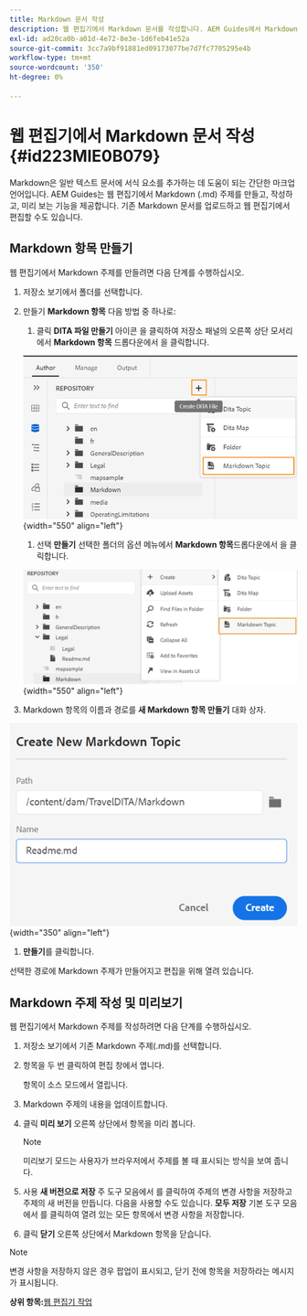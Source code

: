 ```yaml
---
title: Markdown 문서 작성
description: 웹 편집기에서 Markdown 문서를 작성합니다. AEM Guides에서 Markdown 주제를 만들고, 작성하고, 미리 보는 방법에 대해 알아봅니다.
exl-id: ad20ca0b-a01d-4e72-8e3e-1d6feb41e52a
source-git-commit: 3cc7a9bf91881ed09173077be7d7fc7705295e4b
workflow-type: tm+mt
source-wordcount: '350'
ht-degree: 0%

---
```


# 웹 편집기에서 Markdown 문서 작성 {#id223MIE0B079}

Markdown은 일반 텍스트 문서에 서식 요소를 추가하는 데 도움이 되는 간단한 마크업 언어입니다. AEM Guides는 웹 편집기에서 Markdown \(.md\) 주제를 만들고, 작성하고, 미리 보는 기능을 제공합니다. 기존 Markdown 문서를 업로드하고 웹 편집기에서 편집할 수도 있습니다.

## Markdown 항목 만들기

웹 편집기에서 Markdown 주제를 만들려면 다음 단계를 수행하십시오.

1. 저장소 보기에서 폴더를 선택합니다.
1. 만들기 **Markdown 항목** 다음 방법 중 하나로:
   1. 클릭 **DITA 파일 만들기** 아이콘 을 클릭하여 저장소 패널의 오른쪽 상단 모서리에서 **Markdown 항목** 드롭다운에서 을 클릭합니다.

   ![](images/create-markdown-dita-topic.png){width="550" align="left"}

   1. 선택 **만들기** 선택한 폴더의 옵션 메뉴에서 **Markdown 항목**&#x200B;드롭다운에서 을 클릭합니다.

   ![](images/create-markdown-options-menu.png){width="550" align="left"}

1. Markdown 항목의 이름과 경로를 **새 Markdown 항목 만들기** 대화 상자.

![](images/create-markdown-dialog.png){width="350" align="left"}

1. **만들기**&#x200B;를 클릭합니다.

선택한 경로에 Markdown 주제가 만들어지고 편집을 위해 열려 있습니다.

## Markdown 주제 작성 및 미리보기

웹 편집기에서 Markdown 주제를 작성하려면 다음 단계를 수행하십시오.

1. 저장소 보기에서 기존 Markdown 주제\(.md\)를 선택합니다.
1. 항목을 두 번 클릭하여 편집 창에서 엽니다.

   항목이 소스 모드에서 열립니다.

1. Markdown 주제의 내용을 업데이트합니다.
1. 클릭 **미리 보기** 오른쪽 상단에서 항목을 미리 봅니다.

   >[!NOTE]
   >
   > 미리보기 모드는 사용자가 브라우저에서 주제를 볼 때 표시되는 방식을 보여 줍니다.

1. 사용 **새 버전으로 저장** 주 도구 모음에서 를 클릭하여 주제의 변경 사항을 저장하고 주제의 새 버전을 만듭니다. 다음을 사용할 수도 있습니다. **모두 저장** 기본 도구 모음에서 를 클릭하여 열려 있는 모든 항목에서 변경 사항을 저장합니다.

1. 클릭 **닫기** 오른쪽 상단에서 Markdown 항목을 닫습니다.

>[!NOTE]
>
> 변경 사항을 저장하지 않은 경우 팝업이 표시되고, 닫기 전에 항목을 저장하라는 메시지가 표시됩니다.

**상위 항목:**[&#x200B;웹 편집기 작업](web-editor.md)
